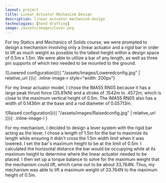 ```yaml
---
layout: project
title: Linear Actuator Mechanism Design
description: linear actuator mechanism design
technologies: [hand drafting]
image: /assets/images/Cover.png
---
```


For my Statics and Mechanics of Solids course, we were prompted to design a mechanism involving only a linear actuator and a rigid bar in order to lift as much weight as possible to the tallest height within a design space of 0.5m x 1.5m. We were able to utilize a bar of any length, as well as three pin supports of which two needed to be mounted to the ground.

![Lowered configuration]({{ "/assets/images/Loweredconfig.jpg" | relative_url }}){: .inline-image-r style="width: 200px"}

For my linear actuator model, I chose the IMA55 RN05 because it has a large peak thrust force (35.81kN) and a stroke of .1542m to .4572m, which is close to the maximum vertical height of 0.5m. The IMA55 RN05 also has a width of 0.1436m at the base and a rod diameter of 0.05713m.

![Raised configuration]({{ "/assets/images/Raisedconfig.jpg" | relative_url }}){: .inline-image-l }

For my mechanism, I decided to design a lever system with the rigid bar acting as the lever. I chose a length of 1.5m for the bar to maximize its length while ensuring it didn't cross the 1.5m width limit when it was lowered. I set the bar's maximum height to be at the limit of 0.5m. I calculated the horizontal distance the bar would be occupying while at its maximum height to determine where the linear actuator needed to be placed. I then set up a torque balance to solve for the maximum weight that the mechanism could lift, which came out to be about 33,764N. Thus, my mechanism was able to lift a maximum weight of 33.764N to the maximum height of 0.5m.